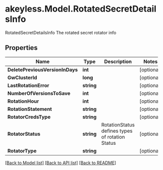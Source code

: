 # akeyless.Model.RotatedSecretDetailsInfo
RotatedSecretDetailsInfo The rotated secret rotator info
## Properties

Name | Type | Description | Notes
------------ | ------------- | ------------- | -------------
**DeletePreviousVersionInDays** | **int** |  | [optional] 
**GwClusterId** | **long** |  | [optional] 
**LastRotationError** | **string** |  | [optional] 
**NumberOfVersionsToSave** | **int** |  | [optional] 
**RotationHour** | **int** |  | [optional] 
**RotationStatement** | **string** |  | [optional] 
**RotatorCredsType** | **string** |  | [optional] 
**RotatorStatus** | **string** | RotationStatus defines types of rotation Status | [optional] 
**RotatorType** | **string** |  | [optional] 

[[Back to Model list]](../README.md#documentation-for-models) [[Back to API list]](../README.md#documentation-for-api-endpoints) [[Back to README]](../README.md)

